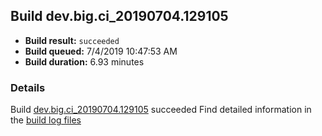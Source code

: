 ## Build dev.big.ci_20190704.129105
- **Build result:** `succeeded`
- **Build queued:** 7/4/2019 10:47:53 AM
- **Build duration:** 6.93 minutes
### Details
Build [dev.big.ci_20190704.129105](https://winappstudio.visualstudio.com/web/build.aspx?pcguid=a4ef43be-68ce-4195-a619-079b4d9834c2&builduri=vstfs%3a%2f%2f%2fBuild%2fBuild%2f29105) succeeded
Find detailed information in the [build log files](https://uwpctdiags.blob.core.windows.net/buildlogs/dev.big.ci_20190704.129105_logs.zip)
